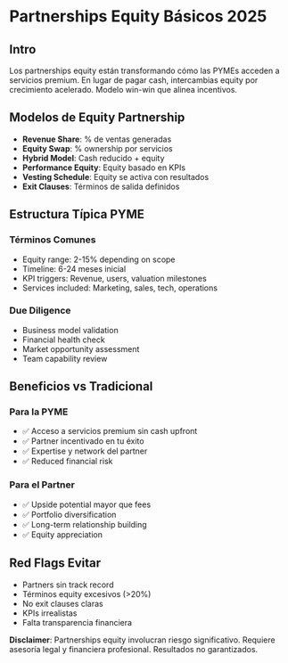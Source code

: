# Partnerships Equity Básicos 2025

## Intro

Los partnerships equity están transformando cómo las PYMEs acceden a servicios premium. En lugar de pagar cash, intercambias equity por crecimiento acelerado. Modelo win-win que alinea incentivos.

## Modelos de Equity Partnership

- **Revenue Share**: % de ventas generadas
- **Equity Swap**: % ownership por servicios
- **Hybrid Model**: Cash reducido + equity
- **Performance Equity**: Equity basado en KPIs
- **Vesting Schedule**: Equity se activa con resultados
- **Exit Clauses**: Términos de salida definidos

## Estructura Típica PYME

### Términos Comunes
- Equity range: 2-15% depending on scope
- Timeline: 6-24 meses inicial
- KPI triggers: Revenue, users, valuation milestones
- Services included: Marketing, sales, tech, operations

### Due Diligence
- Business model validation
- Financial health check
- Market opportunity assessment
- Team capability review

## Beneficios vs Tradicional

### Para la PYME
- ✅ Acceso a servicios premium sin cash upfront
- ✅ Partner incentivado en tu éxito
- ✅ Expertise y network del partner
- ✅ Reduced financial risk

### Para el Partner
- ✅ Upside potential mayor que fees
- ✅ Portfolio diversification
- ✅ Long-term relationship building
- ✅ Equity appreciation

## Red Flags Evitar

- Partners sin track record
- Términos equity excesivos (>20%)
- No exit clauses claras
- KPIs irrealistas
- Falta transparencia financiera

**Disclaimer**: Partnerships equity involucran riesgo significativo. Requiere asesoría legal y financiera profesional. Resultados no garantizados.
